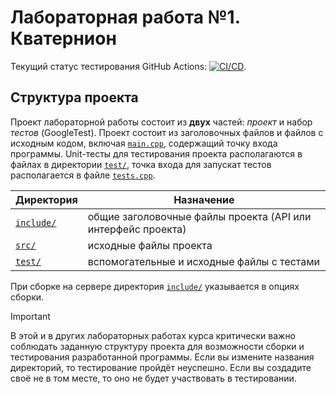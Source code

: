 # Лабораторная работа №1. Кватернион

Текущий статус тестирования GitHub Actions: [![CI/CD](../../actions/workflows/classroom.yml/badge.svg?branch=main&event=workflow_dispatch)](../../actions/workflows/classroom.yml).

## Структура проекта

Проект лабораторной работы состоит из **двух** частей: *проект* и набор *тестов* (GoogleTest). Проект состоит из заголовочных файлов и файлов с исходным кодом, включая [`main.cpp`](src/main.cpp), содержащий точку входа программы. Unit-тесты для тестирования проекта располагаются в файлах в директории [`test/`](test/), точка входа для запускат тестов располагается в файле [`tests.cpp`](test/tests.cpp).

| Директория             | Назначение                                                   |
| ---------------------- | ------------------------------------------------------------ |
| [`include/`](include/) | общие заголовочные файлы проекта (API или интерфейс проекта) |
| [`src/`](src/)         | исходные файлы проекта                                       |
| [`test/`](test/)       | вспомогательные и исходные файлы с тестами                   |

При сборке на сервере директория [`include/`](include/) указывается в опциях сборки.

> [!IMPORTANT]
> В этой и в других лабораторных работах курса критически важно соблюдать заданную структуру проекта для возможности сборки и тестирования разработанной программы. Если вы измените названия директорий, то тестирование пройдёт неуспешно. Если вы создадите своё не в том месте, то оно не будет участвовать в тестировании.

